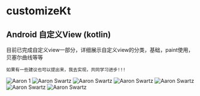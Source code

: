 # customizeKt
## Android  自定义View (kotlin)

目前已完成自定义view一部分，详细展示自定义view的分类，基础，paint使用，贝塞尔曲线等等

```!
如果有一些建议也可以提出来，我去实现，共同学习进步!!!
```

![Aaron 1](http://121.5.54.115/customizekt/11590326060.png) 
![Aaron Swartz](https://github.com/tzt1994/imageLib/blob/master/NotificationTest/21590326061_.pic.jpg)
![Aaron Swartz](https://github.com/tzt1994/imageLib/blob/master/NotificationTest/31590326062_.pic.jpg)
![Aaron Swartz](https://github.com/tzt1994/imageLib/blob/master/NotificationTest/41590326063_.pic.jpg)
![Aaron Swartz](https://github.com/tzt1994/imageLib/blob/master/NotificationTest/51590326064_.pic.jpg)
![Aaron Swartz](https://github.com/tzt1994/imageLib/blob/master/NotificationTest/61590326065_.pic.jpg)
![Aaron Swartz](https://github.com/tzt1994/imageLib/blob/master/NotificationTest/71590326066_.pic.jpg)
